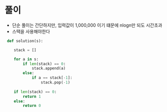 

# 풀이
- 단순 풀이는 간단하지만, 입력값이 1,000,000 이기 떄문에 nlogn만 되도 시간초과
- 스택을 사용해야한다


```py
 def solution(s):

    stack = []

    for a in s:
        if len(stack) == 0:
            stack.append(a)
        else:
            if a == stack[-1]:
                stack.pop(-1)
    
    if len(stack) == 0:
        return 1
    else:
        return 0


```